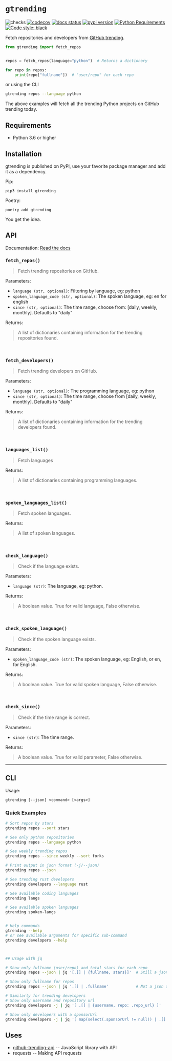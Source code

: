 # `gtrending`

![checks](https://github.com/hedyhli/gtrending/workflows/checks/badge.svg)
[![codecov](https://codecov.io/gh/hedyhli/gtrending/branch/master/graph/badge.svg?token=J19AQKEO4W)](https://codecov.io/gh/hedyhli/gtrending)
[![docs status](https://readthedocs.org/projects/gtrending/badge/?version=latest)](https://gtrending.readthedocs.io/en/latest/)
[![pypi version](https://img.shields.io/pypi/v/gtrending)](https://pypi.org/project/gtrending/)
[![Python Requirements](https://img.shields.io/pypi/pyversions/gtrending)](https://pypi.org/project/gtrending/)
[![Code style: black](https://img.shields.io/badge/code%20style-black-000000.svg)](https://github.com/psf/black)

Fetch repositories and developers from [GitHub
trending](https://github.com/trending).


```python
from gtrending import fetch_repos


repos = fetch_repos(language="python")  # Returns a dictionary

for repo in repos:
    print(repo["fullname"])  # "user/repo" for each repo
```

or using the CLI

```sh
gtrending repos --language python
```

The above examples will fetch all the trending Python projects on GitHub
trending today.




## Requirements
* Python 3.6 or higher


## Installation

gtrending is published on PyPI, use your favorite package manager and add it as
a dependency.

Pip:
```
pip3 install gtrending
```

Poetry:
```
poetry add gtrending
```

You get the idea.


## API

Documentation: [Read the docs](https://gtrending.readthedocs.io/en/latest/API.html)

### `fetch_repos()`

> Fetch trending repositories on GitHub.

Parameters:
* `language (str, optional)`:  Filtering by language, eg: python
* `spoken_language_code (str, optional)`: The spoken language, eg: en for
  english
* `since (str, optional)`: The time range, choose from: [daily, weekly,
  monthly]. Defaults to "daily"

Returns:
> A list of dictionaries containing information for the trending repositories
> found.


<br>

### `fetch_developers()`

> Fetch trending developers on GitHub.

Parameters:
* `language (str, optional)`: The programming language, eg: python
* `since (str, optional)`: The time range, choose from [daily, weekly,
  monthly]. Defaults to "daily"

Returns:
> A list of dictionaries containing information for the trending developers
> found.

<br>

### `languages_list()`

> Fetch languages

Returns:
> A list of dictionaries containing programming languages.

<br>

### `spoken_languages_list()`

> Fetch spoken languages.

Returns:
> A list of spoken languages.

<br>

### `check_language()`

> Check if the language exists.

Parameters:
* `language (str)`:  The language, eg: python.

Returns:
> A boolean value. True for valid language, False otherwise.

<br>

### `check_spoken_language()`

> Check if the spoken language exists.

Parameters:
* `spoken_language_code (str)`: The spoken language, eg: English, or en, for English.

Returns:
> A boolean value. True for valid spoken language, False otherwise.

<br>

### `check_since()`

> Check if the time range is correct.

Parameters:
* `since (str)`:  The time range.

Returns:
> A boolean value. True for valid parameter, False otherwise.

---

## CLI

Usage:
```
gtrending [--json] <command> [<args>]
```

### Quick Examples

```sh
# Sort repos by stars
gtrending repos --sort stars       

# See only python repositories
gtrending repos --language python  

# See weekly trending repos
gtrending repos --since weekly --sort forks  

# Print output in json format (-j/--json)
gtrending repos --json             

# See trending rust developers
gtrending developers --language rust

# See available coding languages
gtrending langs

# See available spoken languages
gtrending spoken-langs


# Help commands
gtrending --help
# or see available arguments for specific sub-command
gtrending developers --help



## Usage with jq

# Show only fullname (user/repo) and total stars for each repo
gtrending repos --json | jq '[.[] | {fullname, stars}]'  # Still a json output

# Show only fullname for repos
gtrending repos --json | jq '.[] | .fullname'            # Not a json anymore

# Similarly for trending developers
# Show only username and repository url
gtrending developers -j | jq '[ .[] | {username, repo: .repo_url} ]'

# Show only developers with a sponsorUrl
gtrending developers -j | jq '[ map(select(.sponsorUrl != null)) | .[] | {username, repo_name: .repo.name} ]'
```



## Uses

* [github-trending-api](https://github.com/huchenme/github-trending-api) --
  JavaScript library with API
* requests -- Making API requests
